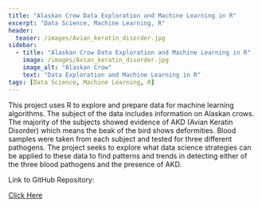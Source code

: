 ```yaml
---
title: "Alaskan Crow Data Exploration and Machine Learning in R"
excerpt: "Data Science, Machine Learning, R"
header:
  teaser: /images/Avian_keratin_disorder.jpg
sidebar:
  - title: "Alaskan Crow Data Exploration and Machine Learning in R"
    image: /images/Avian_keratin_disorder.jpg
    image_alt: "Alaskan Crow"
    text: "Data Exploration and Machine Learning in R"
tags: [Data Science, Machine Learning, R]
---
```

This project uses R to explore and prepare data for machine learning algorithms. The subject of the data includes information on Alaskan crows. The majority of the subjects showed evidence of AKD (Avian Keratin Disorder) which means the beak of the bird shows deformities. Blood samples were taken from each subject and tested for three different pathogens. The project seeks to explore what data science strategies can be applied to these data to find patterns and trends in detecting either of the three blood pathogens and the presence of AKD.

Link to GitHub Repository:

[Click Here](https://github.com/davidsuffolk/Alaskan-Crow-Data-Exploration-and-Machine-Learning-in-R)

